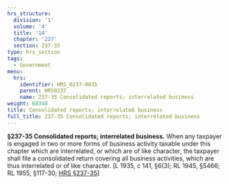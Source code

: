 ```yaml
---
hrs_structure:
  division: '1'
  volume: '4'
  title: '14'
  chapter: '237'
  section: 237-35
type: hrs_section
tags:
  - Government
menu:
  hrs:
    identifier: HRS_0237-0035
    parent: HRS0237
    name: 237-35 Consolidated reports; interrelated business
weight: 68340
title: Consolidated reports; interrelated business
full_title: 237-35 Consolidated reports; interrelated business
---
```

**§237-35 Consolidated reports; interrelated business.** When any taxpayer is engaged in two or more forms of business activity taxable under this chapter which are interrelated, or which are of like character, the taxpayer shall file a consolidated return covering all business activities, which are thus interrelated or of like character. [L 1935, c 141, §6(3); RL 1945, §5466; RL 1955, §117-30; [HRS §237-35](/title-14/chapter-237/section-237-35/)]